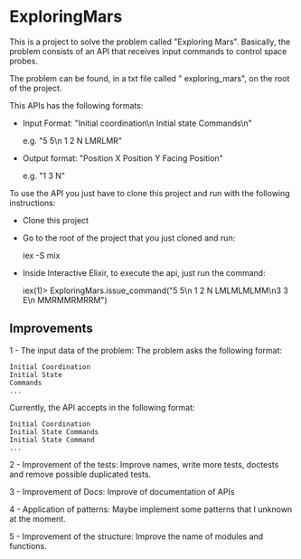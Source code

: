 # ExploringMars

This is a project to solve the problem called "Exploring Mars".
Basically, the problem consists of an API that receives input commands to control space probes.

The problem can be found, in a txt file called " exploring_mars", on the root of the project.

This APIs has the following formats:

- Input Format: "Initial coordination\n Initial state Commands\n"

  e.g. "5 5\n 1 2 N LMRLMR"

- Output format: "Position X Position Y Facing Position"

  e.g. "1 3 N" 

To use the API you just have to clone this project and run with the following instructions:
- Clone this project

- Go to the root of the project that you just cloned and run:
 
  iex -S mix

- Inside Interactive Elixir, to execute the api, just run the command:

  iex(1)> ExploringMars.issue_command("5 5\n 1 2 N LMLMLMLMM\n3 3 E\n MMRMMRMRRM")



## Improvements
1 - The input data of the problem:
The problem asks the following format:
```
Initial Coordination
Initial State
Commands
...
```

Currently, the API accepts in the following format:
```
Initial Coordination
Initial State Commands
Initial State Command
...
```

2 - Improvement of the tests:
Improve names, write more tests, doctests and remove possible duplicated tests.

3 - Improvement of Docs:
Improve of documentation of APIs

4 - Application of patterns:
Maybe implement some patterns that I unknown at the moment.

5 - Improvement of the structure:
Improve the name of modules and functions.

